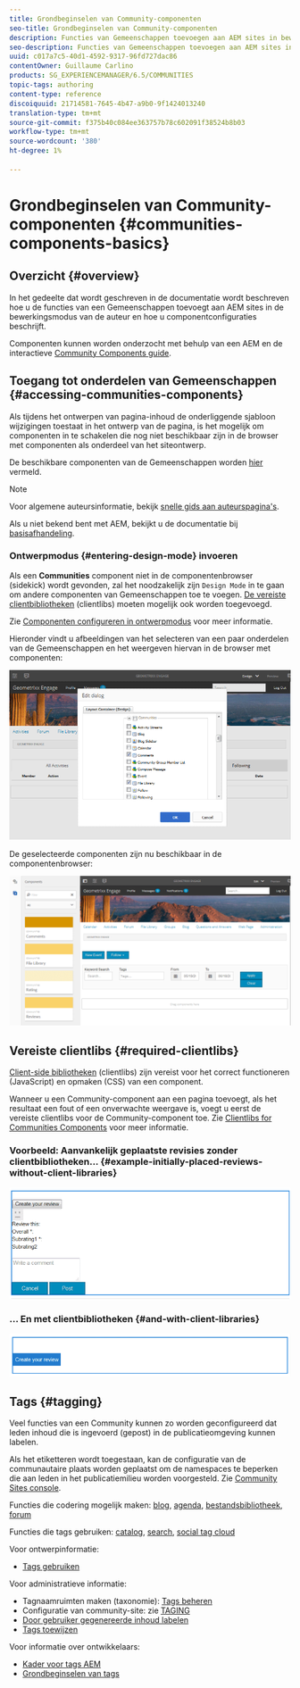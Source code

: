 ```yaml
---
title: Grondbeginselen van Community-componenten
seo-title: Grondbeginselen van Community-componenten
description: Functies van Gemeenschappen toevoegen aan AEM sites in bewerkingsmodus en componenten configureren
seo-description: Functies van Gemeenschappen toevoegen aan AEM sites in bewerkingsmodus en componenten configureren
uuid: c017a7c5-40d1-4592-9317-96fd727dac86
contentOwner: Guillaume Carlino
products: SG_EXPERIENCEMANAGER/6.5/COMMUNITIES
topic-tags: authoring
content-type: reference
discoiquuid: 21714581-7645-4b47-a9b0-9f1424013240
translation-type: tm+mt
source-git-commit: f375b40c084ee363757b78c602091f38524b8b03
workflow-type: tm+mt
source-wordcount: '380'
ht-degree: 1%

---
```



# Grondbeginselen van Community-componenten {#communities-components-basics}

## Overzicht {#overview}

In het gedeelte dat wordt geschreven in de documentatie wordt beschreven hoe u de functies van een Gemeenschappen toevoegt aan AEM sites in de bewerkingsmodus van de auteur en hoe u componentconfiguraties beschrijft.

Componenten kunnen worden onderzocht met behulp van een AEM en de interactieve [Community Components guide](components-guide.md).

## Toegang tot onderdelen van Gemeenschappen {#accessing-communities-components}

Als tijdens het ontwerpen van pagina-inhoud de onderliggende sjabloon wijzigingen toestaat in het ontwerp van de pagina, is het mogelijk om componenten in te schakelen die nog niet beschikbaar zijn in de browser met componenten als onderdeel van het siteontwerp.

De beschikbare componenten van de Gemeenschappen worden [hier](author-communities.md#available-communities-components) vermeld.

>[!NOTE]
>
>Voor algemene auteursinformatie, bekijk [snelle gids aan auteurspagina&#39;s](../../help/sites-authoring/qg-page-authoring.md).
>
>Als u niet bekend bent met AEM, bekijkt u de documentatie bij [basisafhandeling](../../help/sites-authoring/basic-handling.md).

### Ontwerpmodus {#entering-design-mode} invoeren

Als een **Communities** component niet in de componentenbrowser (sidekick) wordt gevonden, zal het noodzakelijk zijn `Design Mode` in te gaan om andere componenten van Gemeenschappen toe te voegen. [De vereiste clientbibliotheken](#required-clientlibs)  (clientlibs) moeten mogelijk ook worden toegevoegd.

Zie [Componenten configureren in ontwerpmodus](../../help/sites-authoring/default-components-designmode.md) voor meer informatie.

Hieronder vindt u afbeeldingen van het selecteren van een paar onderdelen van de Gemeenschappen en het weergeven hiervan in de browser met componenten:

![componentontwerp](assets/component-design.png)

De geselecteerde componenten zijn nu beschikbaar in de componentenbrowser:

![componentontwerp1](assets/component-design1.png)

## Vereiste clientlibs {#required-clientlibs}

[Client-side bibliotheken](../../help/sites-developing/clientlibs.md)  (clientlibs) zijn vereist voor het correct functioneren (JavaScript) en opmaken (CSS) van een component.

Wanneer u een Community-component aan een pagina toevoegt, als het resultaat een fout of een onverwachte weergave is, voegt u eerst de vereiste clientlibs voor de Community-component toe. Zie [Clientlibs for Communities Components](clientlibs.md) voor meer informatie.

### Voorbeeld: Aanvankelijk geplaatste revisies zonder clientbibliotheken... {#example-initially-placed-reviews-without-client-libraries}

![clientlibs1](assets/clientlibs1.png)

### ... En met clientbibliotheken {#and-with-client-libraries}

![clientlibs2](assets/clientlibs2.png)

## Tags {#tagging}

Veel functies van een Community kunnen zo worden geconfigureerd dat leden inhoud die is ingevoerd (gepost) in de publicatieomgeving kunnen labelen.

Als het etiketteren wordt toegestaan, kan de configuratie van de communautaire plaats worden geplaatst om de namespaces te beperken die aan leden in het publicatiemilieu worden voorgesteld. Zie [Community Sites console](sites-console.md#tagging).

Functies die codering mogelijk maken: [blog](blog-feature.md), [agenda](calendar.md), [bestandsbibliotheek](file-library.md), [forum](forum.md)

Functies die tags gebruiken: [catalog](catalog.md), [search](search.md), [social tag cloud](tagcloud.md)

Voor ontwerpinformatie:

* [Tags gebruiken](../../help/sites-authoring/tags.md)

Voor administratieve informatie:

* Tagnaamruimten maken (taxonomie): [Tags beheren](../../help/sites-administering/tags.md)
* Configuratie van community-site: zie [TAGING](sites-console.md#tagging)
* [Door gebruiker gegenereerde inhoud labelen](../../help/sites-authoring/tags.md)
* [Tags toewijzen](tag-resources.md)

Voor informatie over ontwikkelaars:

* [Kader voor tags AEM](../../help/sites-developing/framework.md)
* [Grondbeginselen van tags](tag.md)

